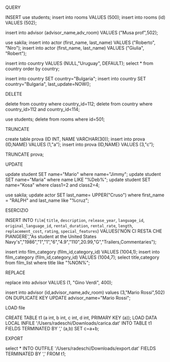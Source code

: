 QUERY

INSERT
use students;
insert into rooms VALUES (500);
insert into rooms (id) VALUES (502);

insert into advisor (advisor_name,adv_room) VALUES ("Musa prof",502);

use sakila;
insert into actor (first_name, last_name) VALUES ("Roberto", "Niro");
insert into actor (first_name, last_name) VALUES ("Giulia", "Robert");

insert into country  VALUES (NULL,"Uruguay", DEFAULT);
select * from country order by country;

insert into country SET country="Bulgaria";
insert into country SET country="Bulgaria", last_update=NOW();

DELETE

 delete from country where country_id=112;
 delete from country where country_id>112 and country_id<114;

use students;
 delete from rooms where id=501;

 TRUNCATE

 create table prova (ID INT, NAME VARCHAR(30));
 insert into prova (ID,NAME) VALUES (1,"a");
 insert into prova (ID,NAME) VALUES (3,"c");

 TRUNCATE prova;


UPDATE

update student SET name="Mario" where name="Jimmy";
 update student SET name="Maria" where name LIKE "%Deb%";
 update student SET name="Kosa" where class1=2 and class2=4;

use sakila;
update actor SET last_name= UPPER("Cruso") where first_name = "RALPH" and last_name like "%cruz";

ESERCIZIO

INSERT INTO `film`( `title`, `description`, `release_year`, `language_id`, `original_language_id`, `rental_duration`, `rental_rate`, `length`, `replacement_cost`, `rating`, `special_features`) VALUES('NON CI RESTA CHE PIANGERE',"As student at the United States Navy's","1986","1","1","6","4.9","110",20.99,"G","Trailers,Commentaries");

 insert into film_category (film_id,category_id) VALUES (1004,1);
 insert into film_category (film_id,category_id) VALUES (1004,7);
 select title,category from film_list where title like "%NON%";

 REPLACE

 replace into advisor VALUES (1, "Gino Verdi", 400);

 insert into advisor (id,advisor_name,adv_room) values (3,"Mario Rossi",502) ON DUPLICATE KEY UPDATE advisor_name="Mario Rossi";

 LOAD file

CREATE TABLE t1 (a int, b int, c int, d int, PRIMARY KEY (a));
 LOAD DATA LOCAL INFILE '/Users/radeschi/Downloads/carica.dat' INTO TABLE t1 FIELDS TERMINATED BY ',' (a,b) SET c=a+b;


 EXPORT

 select *  INTO OUTFILE '/Users/radeschi/Downloads/export.dat' FIELDS TERMINATED BY ',' FROM t1;